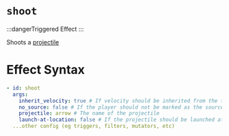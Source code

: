 # `shoot`
:::dangerTriggered Effect
:::

Shoots a [projectile](https://hub.spigotmc.org/javadocs/bukkit/org/bukkit/entity/Projectile.html)

# Effect Syntax
```yaml
- id: shoot
  args:
    inherit_velocity: true # If velocity should be inherited from the trigger (ie if you want to make a tripleshot effect)
    no_source: false # If the player should not be marked as the source, leaving this option out defaults to false
    projectile: arrow # The name of the projectile
    launch-at-location: false # If the projectile should be launched at the location of the trigger rather than the player (Default: false)
  ...other config (eg triggers, filters, mutators, etc)
```
